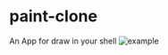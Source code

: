 # paint-clone
An App for draw in your shell 
![example](https://imgs.search.brave.com/5QWjq5rZXEYwZ7VvUHX6ffKzCq61kiKYu-yZ4YFGdO0/rs:fit:600:350:1/g:ce/aHR0cDovL3d3dy5j/bGlwYXJ0YmVzdC5j/b20vY2xpcGFydHMv/eFRnLzZxUi94VGc2/cVJCTGMucG5n)
